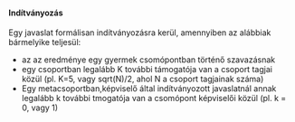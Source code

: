 #### Indítványozás

Egy javaslat formálisan indítványozásra kerül, amennyiben az alábbiak bármelyike teljesül:

* az az eredménye egy gyermek csomópontban történő szavazásnak
* egy csoportban legalább K további támogatója van a csoport tagjai közül \(pl. K=5, vagy sqrt\(N\)/2, ahol N a csoport tagjainak száma\)
* Egy metacsoportban,képviselő által indítványozott javaslatnál annak legalább k további tmogatója van a csomópont képviselői közül \(pl. k = 0, vagy 1\)



